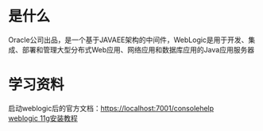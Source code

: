 # 是什么
Oracle公司出品，是一个基于JAVAEE架构的中间件，WebLogic是用于开发、集成、部署和管理大型分布式Web应用、网络应用和数据库应用的Java应用服务器  

#  学习资料
启动weblogic后的官方文档：<https://localhost:7001/consolehelp>   
[weblogic 11g安装教程](https://www.bilibili.com/medialist/play/ml905570037)   
